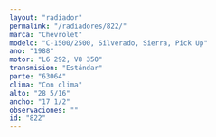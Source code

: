 ```yaml
---
layout: "radiador"
permalink: "/radiadores/822/"
marca: "Chevrolet"
modelo: "C-1500/2500, Silverado, Sierra, Pick Up"
ano: "1988"
motor: "L6 292, V8 350"
transmision: "Estándar"
parte: "63064"
clima: "Con clima"
alto: "28 5/16"
ancho: "17 1/2"
observaciones: ""
id: "822"
---
```


